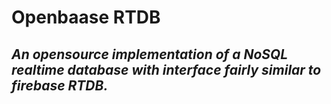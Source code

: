 # Openbaase RTDB

## _An opensource implementation of a NoSQL realtime database with interface fairly similar to firebase RTDB._
